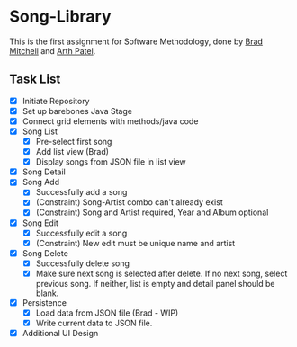 # Song-Library

This is the first assignment for Software Methodology, done by [Brad Mitchell](https://github.com/LCBradley3k) and [Arth Patel](https://github.com/Arth-Patel).

## Task List

- [x] Initiate Repository
- [x] Set up barebones Java Stage
- [x] Connect grid elements with methods/java code
- [x] Song List
  - [x] Pre-select first song
  - [x] Add list view (Brad)
  - [x] Display songs from JSON file in list view
- [x] Song Detail
- [x] Song Add
  - [x] Successfully add a song
  - [x] (Constraint) Song-Artist combo can't already exist
  - [x] (Constraint) Song and Artist required, Year and Album optional
- [x] Song Edit
  - [x] Successfully edit a song
  - [x] (Constraint) New edit must be unique name and artist
- [x] Song Delete
  - [x] Successfully delete song
  - [x] Make sure next song is selected after delete. If no next song, select previous song. If neither, list is empty and detail panel should be blank.
- [x] Persistence
  - [x] Load data from JSON file (Brad - WIP)
  - [x] Write current data to JSON file.
- [x] Additional UI Design
